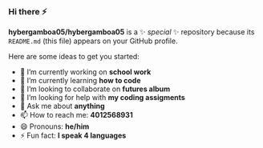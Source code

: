 ### Hi there ⚡


**hybergamboa05/hybergamboa05** is a ✨ _special_ ✨ repository because its `README.md` (this file) appears on your GitHub profile.

Here are some ideas to get you started:

- 🔭 I’m currently working on **school work**
- 🌱 I’m currently learning **how to code**
- 👯 I’m looking to collaborate on **futures album**
- 🤔 I’m looking for help with **my coding assigments**
- 💬 Ask me about **anything**
- 📫 How to reach me: **4012568931**
- 😄 Pronouns: **he/him**
- ⚡ Fun fact: **I speak 4 languages**

